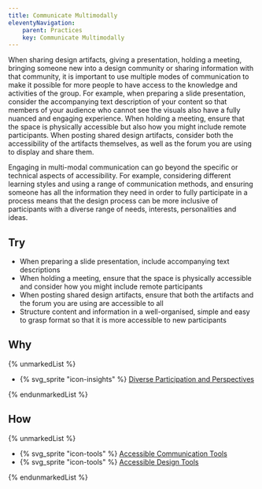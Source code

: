 ```yaml
---
title: Communicate Multimodally
eleventyNavigation:
    parent: Practices
    key: Communicate Multimodally
---
```


When sharing design artifacts, giving a presentation, holding a meeting, bringing someone new into a design community or
sharing information with that community, it is important to use multiple modes of communication to make it possible for
more people to have access to the knowledge and activities of the group. For example, when preparing a slide
presentation, consider the accompanying text description of your content so that members of your audience who cannot see
the visuals also have a fully nuanced and engaging experience. When holding a meeting, ensure that the space is
physically accessible but also how you might include remote participants. When posting shared design artifacts, consider
both the accessibility of the artifacts themselves, as well as the forum you are using to display and share them.

Engaging in multi-modal communication can go beyond the specific or technical aspects of accessibility. For example,
considering different learning styles and using a range of communication methods, and ensuring someone has all the
information they need in order to fully participate in a process means that the design process can be more inclusive of
participants with a diverse range of needs, interests, personalities and ideas.

## Try

* When preparing a slide presentation, include accompanying text descriptions
* When holding a meeting, ensure that the space is physically accessible and consider how you might include remote
  participants
* When posting shared design artifacts, ensure that both the artifacts and the forum you are using are accessible to all
* Structure content and information in a well-organised, simple and easy to grasp format so that it is more accessible
  to new participants

## Why

{% unmarkedList %}

* {% svg_sprite "icon-insights" %} [Diverse Participation and Perspectives](../../insights/diverse-participation-and-perspectives/)

{% endunmarkedList %}

## How

{% unmarkedList %}

* {% svg_sprite "icon-tools" %} [Accessible Communication Tools](../../tools/accessible-communication-tools/)
* {% svg_sprite "icon-tools" %} [Accessible Design Tools](../../tools/accessible-design-tools/)

{% endunmarkedList %}
